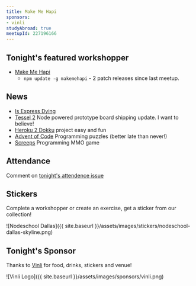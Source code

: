 ```yaml
---
title: Make Me Hapi
sponsors:
- vinli
studyAbroad: true
meetupId: 227196166
---
```


## Tonight's featured workshopper

- [Make Me Hapi](https://www.npmjs.com/package/makemehapi)
  - `npm update -g makemehapi` - 2 patch releases since last meetup.

## News
- [Is Express Dying](https://github.com/strongloop/express/issues/2844)
- [Tessel 2](https://tessel.io/) Node powered prototype board shipping update.  I want to believe!
- [Heroku 2 Dokku](http://jwigley.com/2015/10/03/moving-from-heroku-to-dokku/) project easy and fun
- [Advent of Code](http://adventofcode.com/) Programming puzzles (better late than never!)
- [Screeps](https://screeps.com/) Programming MMO game

## Attendance

Comment on [tonight's attendence issue](https://github.com/nodeschool/dallas/issues/71)

## Stickers

Complete a workshopper or create an exercise, get a sticker from our collection!

![Nodeschool Dallas]({{ site.baseurl }}/assets/images/stickers/nodeschool-dallas-skyline.png)

## Tonight's Sponsor

Thanks to [Vinli](http://www.vin.li) for food, drinks, stickers and venue!

![Vinli Logo]({{ site.baseurl }}/assets/images/sponsors/vinli.png)
